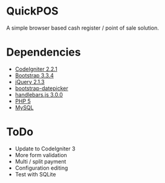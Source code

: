 # QuickPOS
A simple browser based cash register / point of sale solution.

# Dependencies
* [CodeIgniter 2.2.1](http://codeigniter.com)
* [Bootstrap 3.3.4](http://getbootstrap.com)
* [jQuery 2.1.3](http://jquery.com)
* [bootstrap-datepicker](http://github.com/eternicode/bootstrap-datepicker)
* [handlebars.js 3.0.0](http://handlebarsjs.com)
* [PHP 5](http://php.com)
* [MySQL](http://www.mysql.com)

# ToDo
* Update to CodeIgniter 3
* More form validation
* Multi / split payment
* Configuration editing
* Test with SQLite
